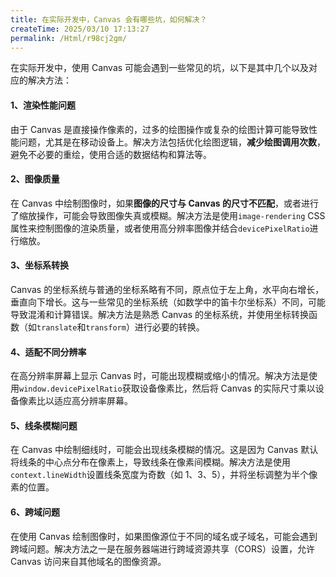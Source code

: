 ```yaml
---
title: 在实际开发中，Canvas 会有哪些坑，如何解决？
createTime: 2025/03/10 17:13:27
permalink: /Html/r98cj2gm/
---
```


在实际开发中，使用 Canvas 可能会遇到一些常见的坑，以下是其中几个以及对应的解决方法：

#### 1、渲染性能问题

由于 Canvas 是直接操作像素的，过多的绘图操作或复杂的绘图计算可能导致性能问题，尤其是在移动设备上。解决方法包括优化绘图逻辑，**减少绘图调用次数**，避免不必要的重绘，使用合适的数据结构和算法等。

#### 2、图像质量

在 Canvas 中绘制图像时，如果**图像的尺寸与 Canvas 的尺寸不匹配**，或者进行了缩放操作，可能会导致图像失真或模糊。解决方法是使用`image-rendering` CSS 属性来控制图像的渲染质量，或者使用高分辨率图像并结合`devicePixelRatio`进行缩放。

#### 3、坐标系转换

Canvas 的坐标系统与普通的坐标系略有不同，原点位于左上角，水平向右增长，垂直向下增长。这与一些常见的坐标系统（如数学中的笛卡尔坐标系）不同，可能导致混淆和计算错误。解决方法是熟悉 Canvas 的坐标系统，并使用坐标转换函数（如`translate`和`transform`）进行必要的转换。

#### 4、适配不同分辨率

在高分辨率屏幕上显示 Canvas 时，可能出现模糊或缩小的情况。解决方法是使用`window.devicePixelRatio`获取设备像素比，然后将 Canvas 的实际尺寸乘以设备像素比以适应高分辨率屏幕。

#### 5、线条模糊问题

在 Canvas 中绘制细线时，可能会出现线条模糊的情况。这是因为 Canvas 默认将线条的中心点分布在像素上，导致线条在像素间模糊。解决方法是使用`context.lineWidth`设置线条宽度为奇数（如 1、3、5），并将坐标调整为半个像素的位置。

#### 6、跨域问题

在使用 Canvas 绘制图像时，如果图像源位于不同的域名或子域名，可能会遇到跨域问题。解决方法之一是在服务器端进行跨域资源共享（CORS）设置，允许 Canvas 访问来自其他域名的图像资源。
